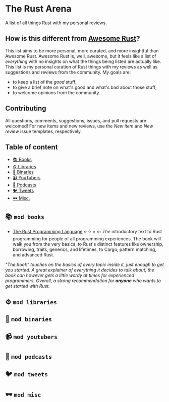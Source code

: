 # The Rust Arena

A list of all things Rust with my personal reviews.

## How is this different from [Awesome Rust][awesome-rust]?

[awesome-rust]: https://github.com/rust-unofficial/awesome-rust

This list aims to be more personal, more curated, and more insightful than
Awesome Rust. Awesome Rust is, well, awesome, but it feels like a list of
_everything_ with no insights on what the things being listed are actually like.
This list is my personal curation of Rust things with my reviews as well as
suggestions and reviews from the community. My goals are:

- to keep a list of the _good_ stuff;
- to give a brief note on what's good and what's bad about those stuff;
- to welcome opinions from the community.

## Contributing

All questions, comments, suggestions, issues, and pull requests are welcomed!
For new items and new reviews, use the _New item_ and _New review_ issue
templates, respectively.

## Table of content

- [📚 Books](#-mod-books)
- [⚙️ Libraries](#%EF%B8%8F-mod-libraries)
- [💾 Binaries](#-mod-binaries)
- [📹 YouTubers](#-mod-youtubers)
- [🎤 Podcasts](#-mod-podcasts)
- [🐦 Tweets](#-mod-tweets)
- [🕶️ Misc.](#%EF%B8%8F-mod-misc)

## 📚 `mod books`

* [The Rust Programming Language][the book] :star: :star: :star: :star:: _The_
  introductory text to Rust programming for people of all programming
  experiences. The book will walk you from the very basics, to Rust's distinct
  features like ownership, borrowing, traits, generics, and lifetimes, to Cargo,
  pattern matching, and advanced Rust.

_"The book" touches on the basics of every topic inside it, just enough to get
you started. A great explainer of everything it decides to talk about, the book
can however gets a little wordy at times for experienced programmers. Overall,
a strong recommendation for **anyone** who wants to get started with Rust._

[the book]: https://doc.rust-lang.org/stable/book

## ⚙️ `mod libraries`

## 💾 `mod binaries`

## 📹 `mod youtubers`

## 🎤 `mod podcasts`

## 🐦 `mod tweets`

## 🕶️ `mod misc`

